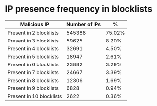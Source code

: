 # IP presence frequency in blocklists
| Malicious IP | Number of IPs | % |
|----|----|----|
| Present in 2 blocklists | 545388 | 75.02% |
| Present in 3 blocklists | 59625 | 8.20% |
| Present in 4 blocklists | 32691 | 4.50% |
| Present in 5 blocklists | 18947 | 2.61% |
| Present in 6 blocklists | 23882 | 3.29% |
| Present in 7 blocklists | 24667 | 3.39% |
| Present in 8 blocklists | 12306 | 1.69% |
| Present in 9 blocklists | 6828 | 0.94% |
| Present in 10 blocklists | 2622 | 0.36% |
